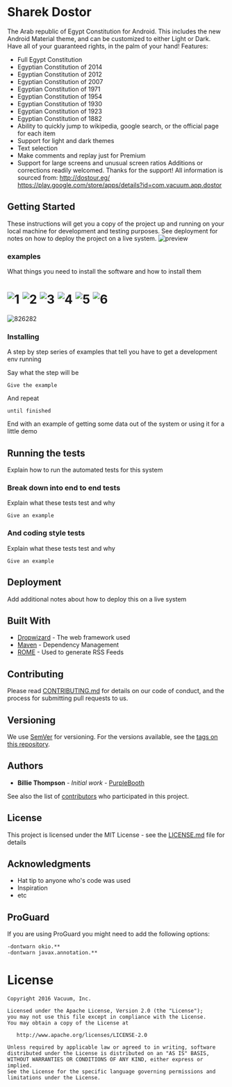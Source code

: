 # Sharek Dostor





The Arab republic of Egypt Constitution for Android.
This includes the new Android Material theme, and can be customized to either Light or Dark. 
Have all of your guaranteed rights, in the palm of your hand!
Features:
- Full Egypt Constitution
- Egyptian Constitution of 2014
- Egyptian Constitution of 2012
- Egyptian Constitution of 2007
- Egyptian Constitution of 1971
- Egyptian Constitution of 1954
- Egyptian Constitution of 1930
- Egyptian Constitution of 1923
- Egyptian Constitution of 1882
- Ability to quickly jump to wikipedia, google search, or the official page for each item
- Support for light and dark themes
- Text selection
- Make comments and replay just for Premium
- Support for large screens and unusual screen ratios
Additions or corrections readily welcomed. Thanks for the support!
All information is sourced from: http://dostour.eg/
https://play.google.com/store/apps/details?id=com.vacuum.app.dostor

## Getting Started

These instructions will get you a copy of the project up and running on your local machine for development and testing purposes. See deployment for notes on how to deploy the project on a live system.
![preview](https://user-images.githubusercontent.com/16405013/32340275-c849f59c-c002-11e7-96b4-a07500dbb004.jpg)

### examples

What things you need to install the software and how to install them

![1](https://user-images.githubusercontent.com/16405013/32340308-e17cbc48-c002-11e7-8ff0-2975bb07ee6a.jpg)
![2](https://user-images.githubusercontent.com/16405013/32340337-fb15c050-c002-11e7-8383-ed711db94a2b.jpg)
![3](https://user-images.githubusercontent.com/16405013/32340396-2a9696ec-c003-11e7-99f4-e275e79a24c6.jpg)
![4](https://user-images.githubusercontent.com/16405013/32340428-3c6a08c2-c003-11e7-95d9-2fc35fe712f6.jpg)
![5](https://user-images.githubusercontent.com/16405013/32340453-4eb2f9bc-c003-11e7-83b8-772b905ec6be.jpg)
![6](https://user-images.githubusercontent.com/16405013/32340472-5d8a6420-c003-11e7-9454-4cb08de0c03a.jpg)
==========================================================================================
![826282](https://user-images.githubusercontent.com/16405013/32896016-8acc3cc8-caea-11e7-91e0-b15dba80c181.JPG)

### Installing

A step by step series of examples that tell you have to get a development env running

Say what the step will be

```
Give the example
```

And repeat

```
until finished
```

End with an example of getting some data out of the system or using it for a little demo

## Running the tests

Explain how to run the automated tests for this system

### Break down into end to end tests

Explain what these tests test and why

```
Give an example
```

### And coding style tests

Explain what these tests test and why

```
Give an example
```

## Deployment

Add additional notes about how to deploy this on a live system

## Built With

* [Dropwizard](http://www.dropwizard.io/1.0.2/docs/) - The web framework used
* [Maven](https://maven.apache.org/) - Dependency Management
* [ROME](https://rometools.github.io/rome/) - Used to generate RSS Feeds

## Contributing

Please read [CONTRIBUTING.md](https://gist.github.com/PurpleBooth/b24679402957c63ec426) for details on our code of conduct, and the process for submitting pull requests to us.

## Versioning

We use [SemVer](http://semver.org/) for versioning. For the versions available, see the [tags on this repository](https://github.com/your/project/tags). 

## Authors

* **Billie Thompson** - *Initial work* - [PurpleBooth](https://github.com/PurpleBooth)

See also the list of [contributors](https://github.com/your/project/contributors) who participated in this project.

## License

This project is licensed under the MIT License - see the [LICENSE.md](LICENSE.md) file for details

## Acknowledgments

* Hat tip to anyone who's code was used
* Inspiration
* etc

ProGuard
--------

If you are using ProGuard you might need to add the following options:
```
-dontwarn okio.**
-dontwarn javax.annotation.**
```


License
=======

    Copyright 2016 Vacuum, Inc.

    Licensed under the Apache License, Version 2.0 (the "License");
    you may not use this file except in compliance with the License.
    You may obtain a copy of the License at

       http://www.apache.org/licenses/LICENSE-2.0

    Unless required by applicable law or agreed to in writing, software
    distributed under the License is distributed on an "AS IS" BASIS,
    WITHOUT WARRANTIES OR CONDITIONS OF ANY KIND, either express or implied.
    See the License for the specific language governing permissions and
    limitations under the License.


 [1]: https://play.google.com/store/apps/details?id=com.vacuum.app.dostor
 [2]: http://dostour.eg/
 [snap]: http://dostour.eg/



